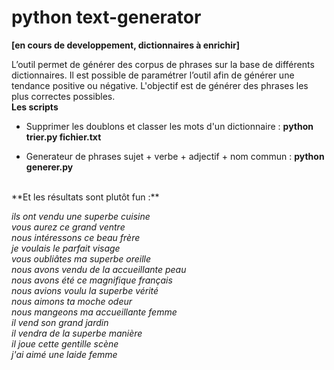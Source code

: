 # python text-generator 
**[en cours de developpement, dictionnaires à enrichir]**

 L’outil permet de générer des corpus de phrases sur la base de différents dictionnaires. Il est possible de paramétrer l’outil afin de générer une tendance positive ou négative. L'objectif est de générer des phrases les plus correctes possibles.
<br/>
**Les scripts**

- Supprimer les doublons et classer les mots d'un dictionnaire :  **python trier.py fichier.txt**

- Generateur de phrases sujet + verbe + adjectif + nom commun :  **python generer.py**

<br/>
**Et les résultats sont plutôt fun :**

  *ils ont vendu une superbe cuisine <br/>
  vous aurez ce grand ventre <br/>
  nous intéressons ce beau frère <br/>
  je voulais le parfait visage<br/>
  vous oubliâtes ma superbe oreille<br/>
  nous avons vendu de la accueillante peau <br/>
  nous avons été ce magnifique français <br/>
  nous avions voulu la superbe vérité <br/>
  nous aimons ta moche odeur <br/>
  nous mangeons ma accueillante femme <br/>
  il vend son grand jardin <br/>
  il vendra de la superbe manière <br/>
  il joue cette gentille scène <br/>
  j'ai aimé une laide femme<br/>*

